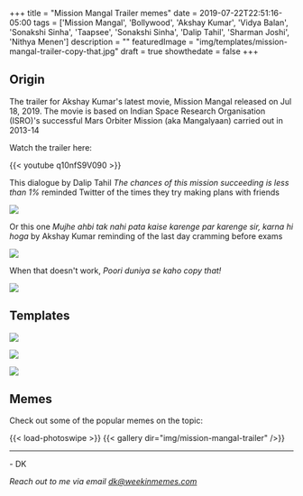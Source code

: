 +++
title = "Mission Mangal Trailer memes"
date = 2019-07-22T22:51:16-05:00
tags = ['Mission Mangal', 'Bollywood', 'Akshay Kumar', 'Vidya Balan', 'Sonakshi Sinha', 'Taapsee', 'Sonakshi Sinha', 'Dalip Tahil', 'Sharman Joshi', 'Nithya Menen']
description = ""
featuredImage = "img/templates/mission-mangal-trailer-copy-that.jpg"
draft = true
showthedate = false
+++


## Origin
The trailer for Akshay Kumar's latest movie, Mission Mangal released on Jul 18, 2019. The movie is based on Indian Space Research Organisation (ISRO)'s successful Mars Orbiter Mission (aka Mangalyaan) carried out in 2013-14

Watch the trailer here:
<!--more-->

{{< youtube q10nfS9V090 >}}

This dialogue by Dalip Tahil *The chances of this mission succeeding is less than 1%* reminded Twitter of the times they try making plans with friends

![](img/mission-mangal-trailer/mission-mangal-trailer-011.png)

Or this one *Mujhe ahbi tak nahi pata kaise karenge par karenge sir, karna hi hoga* by Akshay Kumar reminding of the last day cramming before exams

![](img/mission-mangal-trailer/mission-mangal-trailer-006.png)

When that doesn't work, *Poori duniya se kaho copy that!*

![](img/mission-mangal-trailer/mission-mangal-trailer-015.png)



## Templates

![](img/templates/mission-mangal-trailer-succeeding.jpg)

![](img/templates/mission-mangal-trailer-karenge.jpg)

![](img/templates/mission-mangal-trailer-copy-that.jpg)



## Memes

Check out some of the popular memes on the topic:

{{< load-photoswipe >}}
{{< gallery dir="img/mission-mangal-trailer" />}}


---
\- DK

*Reach out to me via email dk@weekinmemes.com*